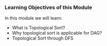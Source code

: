 ### Learning Objectives of this Module

In this module we will learn:

  -  What is Topological Sort?
  -  Why topological sort is applicable for DAG?
  -  Topological Sort through DFS


